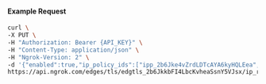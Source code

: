 <!-- Code generated for API Clients. DO NOT EDIT. -->

#### Example Request

```bash
curl \
-X PUT \
-H "Authorization: Bearer {API_KEY}" \
-H "Content-Type: application/json" \
-H "Ngrok-Version: 2" \
-d '{"enabled":true,"ip_policy_ids":["ipp_2b6Jke4vZrdLDTcAYA6kyHQLEea","ipp_2b6Jkn9cIAhRiUIfmpbHstkiHwU"]}' \
https://api.ngrok.com/edges/tls/edgtls_2b6JkkbFI4LbcKvheaSsnY5VJsx/ip_restriction
```
